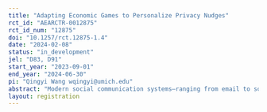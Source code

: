 ```yaml
---
title: "Adapting Economic Games to Personalize Privacy Nudges"
rct_id: "AEARCTR-0012875"
rct_id_num: "12875"
doi: "10.1257/rct.12875-1.4"
date: "2024-02-08"
status: "in_development"
jel: "D83, D91"
start_year: "2023-09-01"
end_year: "2024-06-30"
pi: "Qingyi Wang wqingyi@umich.edu"
abstract: "Modern social communication systems–ranging from email to social media systems–present a dizzying number of decisions for users. Privacy configurations, when not hidden by social media companies, are opaque. Individuals sometimes are also not aware of the externality that their sharing decisions can have to others. Thus, it is often hard for individuals to react or behave in ways that model the personal behaviors or are communally advantageous. Personalized recommendations, interfaces, interventions or nudges can help but implementing these requires an understanding end-user preferences. Our research seeks to tackle this challenge by modeling individual preferences through the use of economic games, both in a neutral context and in specific scenarios. Simultaneously, we will collect user preferences in actual social and communication systems. We propose to connect the game-modeled behaviors with real-world preferences. Doing so will allow us to create interventions that can help align interface settings with real preferences or can nudge towards better decisions."
layout: registration
---
```


